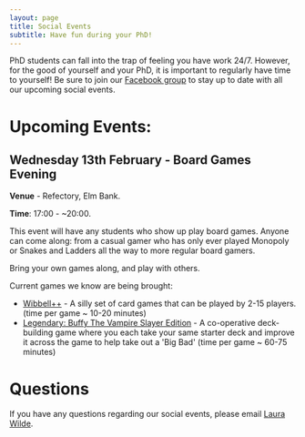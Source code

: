 ```yaml
---
layout: page
title: Social Events
subtitle: Have fun during your PhD!
---
```


PhD students can fall into the trap of feeling you have work 24/7. However, for the good of yourself and your PhD, it is important to regularly have time to yourself! Be sure to join our [Facebook group](https://www.facebook.com/groups/HLSsocials) to stay up to date with all our upcoming social events.

# Upcoming Events:


## Wednesday 13th February - Board Games Evening

**Venue** - Refectory, Elm Bank.

**Time**: 17:00  - ~20:00.

This event will have any students who show up play board games. Anyone can come along: from a casual gamer who has only ever played Monopoly or Snakes and Ladders all the way to more regular board gamers.

Bring your own games along, and play with others.

Current games we know are being brought:

* [Wibbell++](https://boardgamegeek.com/boardgame/180845/wibbell) - A silly set of card games that can be played by 2-15 players. (time per game ~ 10-20 minutes)
* [Legendary: Buffy The Vampire Slayer Edition](https://boardgamegeek.com/boardgame/210290/legendary-buffy-vampire-slayer) - A co-operative deck-building game where you each take your same starter deck and improve it across the game to help take out a 'Big Bad' (time per game ~ 60-75 minutes)

# Questions

If you have any questions regarding our social events, please email [Laura Wilde](mailto:cov.pgrnewsletter+events@gmail.com).
